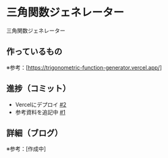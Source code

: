 # 三角関数ジェネレーター

三角関数ジェネレーター

## 作っているもの

※参考：[https://trigonometric-function-generator.vercel.app/]

## 進捗（コミット）

- Vercelにデプロイ [#2](https://github.com/ryo-i/trigonometric-function-generator/issues/2)
- 参考資料を追記中 [#1](https://github.com/ryo-i/trigonometric-function-generator/issues/1)


## 詳細（ブログ）

※参考：[作成中]